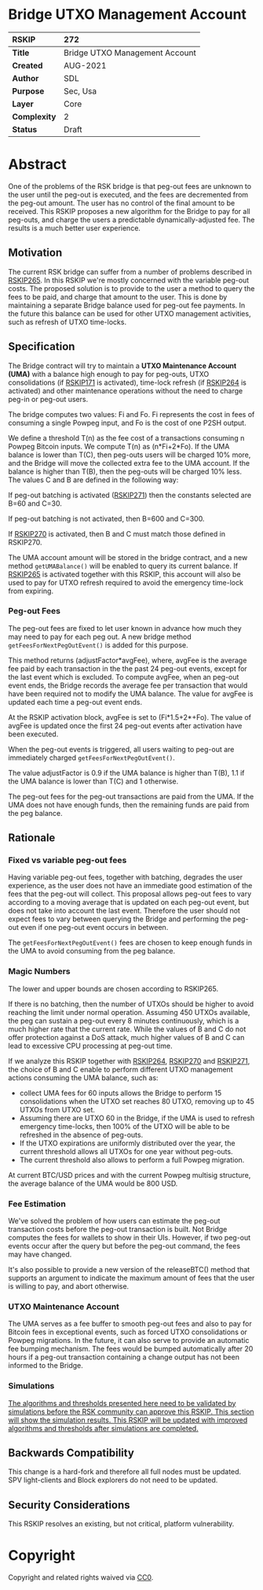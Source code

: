 # Bridge UTXO Management Account


|RSKIP          | 272 |
| :------------ |:-------------|
|**Title**      |Bridge UTXO Management Account|
|**Created**    |AUG-2021 |
|**Author**     | SDL |
|**Purpose**    |Sec, Usa |
|**Layer**      |Core |
|**Complexity** |2 |
|**Status**     |Draft |

#  **Abstract**

One of the problems of the RSK bridge is that peg-out fees are unknown to the user until the peg-out is executed, and the fees are decremented from the peg-out amount. The user has no control of the final amount to be received. This RSKIP proposes a new algorithm for the Bridge to pay for all peg-outs, and charge the users a predictable dynamically-adjusted fee. The results is a much better user experience.

## Motivation

The current RSK bridge can suffer from a number of problems described in [RSKIP265](https://github.com/rsksmart/RSKIPs/blob/master/IPs/RSKIP265.md). In this RSKIP we're mostly concerned with the variable peg-out costs. The proposed solution is to provide to the user a method to query the fees to be paid, and charge that amount to the user. This is done by maintaining a separate Bridge balance used for peg-out fee payments. In the future this balance can be used for other UTXO management activities, such as refresh of UTXO time-locks. 

## Specification

The Bridge contract will try to maintain a **UTXO Maintenance Account (UMA)** with a balance high enough to pay for peg-outs, UTXO consolidations (if [RSKIP171](https://github.com/rsksmart/RSKIPs/blob/master/IPs/RSKIP271.md) is activated), time-lock refresh (if [RSKIP264](https://github.com/rsksmart/RSKIPs/blob/master/IPs/RSKIP264.md) is activated) and other maintenance operations without the need to charge peg-in or peg-out users. 

The bridge computes two values: Fi and Fo. Fi represents the cost in fees of consuming a single Powpeg input, and Fo is the cost of one P2SH output.

We define a threshold T(n) as the fee cost of a transactions consuming n Powpeg Bitcoin inputs. We compute T(n) as (n\*Fi+2\*Fo).
If the UMA balance is lower than T(C), then peg-outs users will be charged 10% more, and the Bridge will move the collected extra fee to the UMA account. If the balance is higher than T(B), then the peg-outs will be charged 10% less. The values C and B are defined in the following way:

If peg-out batching is activated ([RSKIP271](https://github.com/rsksmart/RSKIPs/blob/master/IPs/RSKIP271.md)) then the constants selected are B=60 and C=30.

If peg-out batching is not activated, then B=600 and C=300.

If [RSKIP270](https://github.com/rsksmart/RSKIPs/blob/master/IPs/RSKIP270.md) is activated, then B and C must match those defined in RSKIP270.

The UMA account amount will be stored in the bridge contract, and a new method `getUMABalance()` will be enabled to query its current balance. If [RSKIP265](https://github.com/rsksmart/RSKIPs/blob/master/IPs/RSKIP265.md) is activated together with this RSKIP, this account will also be used to pay for UTXO refresh required to avoid the emergency time-lock from expiring.

### Peg-out Fees

The peg-out fees are fixed to let user known in advance how much they may need to pay for each peg out. A new bridge method `getFeesForNextPegOutEvent()` is added for this purpose.


This method returns (adjustFactor*avgFee), where, avgFee is the average fee paid by each transaction in the the past 24 peg-out events, except for the last event which is excluded. To compute avgFee, when an peg-out event ends, the Bridge records the average fee per transaction that would have been required not to modify the UMA balance. The value for avgFee is updated each time a peg-out event ends.

At the RSKIP activation block, avgFee is set to (Fi\*1.5+2*+Fo). The value of avgFee is updated once the first 24 peg-out events after activation have been executed.

When the peg-out events is triggered, all users waiting to peg-out are immediately charged `getFeesForNextPegOutEvent()`. 

The value adjustFactor is 0.9 if the UMA balance is higher than T(B), 1.1 if the UMA balance is lower than T(C) and 1 otherwise.

The peg-out fees for the peg-out transactions are paid from the UMA. If the UMA does not have enough funds, then the remaining funds are paid from the peg balance.  


## Rationale

### Fixed vs variable peg-out fees

Having variable peg-out fees, together with batching, degrades the user experience, as the user does not have an immediate good estimation of the fees that the peg-out will collect. This proposal allows peg-out fees to vary according to a moving average that is updated on each peg-out event, but does not take into account the last event. Therefore the user should not expect fees to vary between querying the Bridge and performing the peg-out even if one peg-out event occurs in between. 

The `getFeesForNextPegOutEvent()` fees are chosen to keep enough funds in the UMA to avoid consuming from the peg balance.


### Magic Numbers

The lower and upper bounds are chosen according to RSKIP265.

If there is no batching, then the number of UTXOs should be higher to avoid reaching the limit under normal operation. Assuming 450 UTXOs available, the peg can sustain a peg-out every 8 minutes continuously, which is a much higher rate that the current rate. While the values of B and C do not offer protection against a DoS attack, much higher values of B and C can lead to excessive CPU processing at peg-out time.

If we analyze this RSKIP together with [RSKIP264](https://github.com/rsksmart/RSKIPs/blob/master/IPs/RSKIP264.md), [RSKIP270](https://github.com/rsksmart/RSKIPs/blob/master/IPs/RSKIP270.md) and [RSKIP271](https://github.com/rsksmart/RSKIPs/blob/master/IPs/RSKIP271.md), the choice of B and C enable to perform different UTXO management actions consuming the UMA balance, such as:

* collect UMA fees for 60 inputs allows the Bridge to perform 15 consolidations when the UTXO set reaches 80 UTXO, removing up to 45 UTXOs from UTXO set.  
* Assuming there are UTXO 60 in the Bridge, if the UMA is used to refresh emergency time-locks, then 100% of the UTXO will be able to be refreshed in the absence of peg-outs. 
* If the UTXO expirations are uniformly distributed over the year, the current threshold allows all UTXOs for one year without peg-outs. 
* The current threshold also allows to perform a full Powpeg migration. 

At current BTC/USD prices and with the current Powpeg multisig structure, the average balance of the UMA would be 800 USD. 

### Fee Estimation

We've solved the problem of how users can estimate the peg-out transaction costs before the peg-out transaction is built. Not Bridge computes the fees for wallets to show in their UIs. However, if two peg-out events occur after the query but before the peg-out command, the fees may have changed. 

It's also possible to provide a new version of the releaseBTC() method that supports an argument to indicate the maximum amount of fees that the user is willing to pay, and abort otherwise.

### UTXO Maintenance Account

The UMA serves as a fee buffer to smooth peg-out fees and also to pay for Bitcoin fees in exceptional events, such as forced UTXO consolidations or Powpeg migrations. In the future, it can also serve to provide an automatic fee bumping mechanism. The fees would be bumped automatically after 20 hours if a peg-out transaction containing a change output has not been informed to the Bridge. 

### Simulations

<u>The algorithms and thresholds presented here need to be validated by simulations before the RSK community can approve this RSKIP. This section will show the simulation results. This RSKIP will be updated with improved algorithms and thresholds after simulations are completed.</u>

## Backwards Compatibility

This change is a hard-fork and therefore all full nodes must be updated. SPV light-clients and Block explorers do not need to be updated. 

## Security Considerations

This RSKIP resolves an existing, but not critical, platform vulnerability.


# **Copyright**

Copyright and related rights waived via [CC0](https://creativecommons.org/publicdomain/zero/1.0/).
